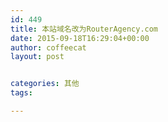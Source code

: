 ```yaml
---
id: 449
title: 本站域名改为RouterAgency.com
date: 2015-09-18T16:29:04+00:00
author: coffeecat
layout: post


categories: 其他
tags: 

---
```

